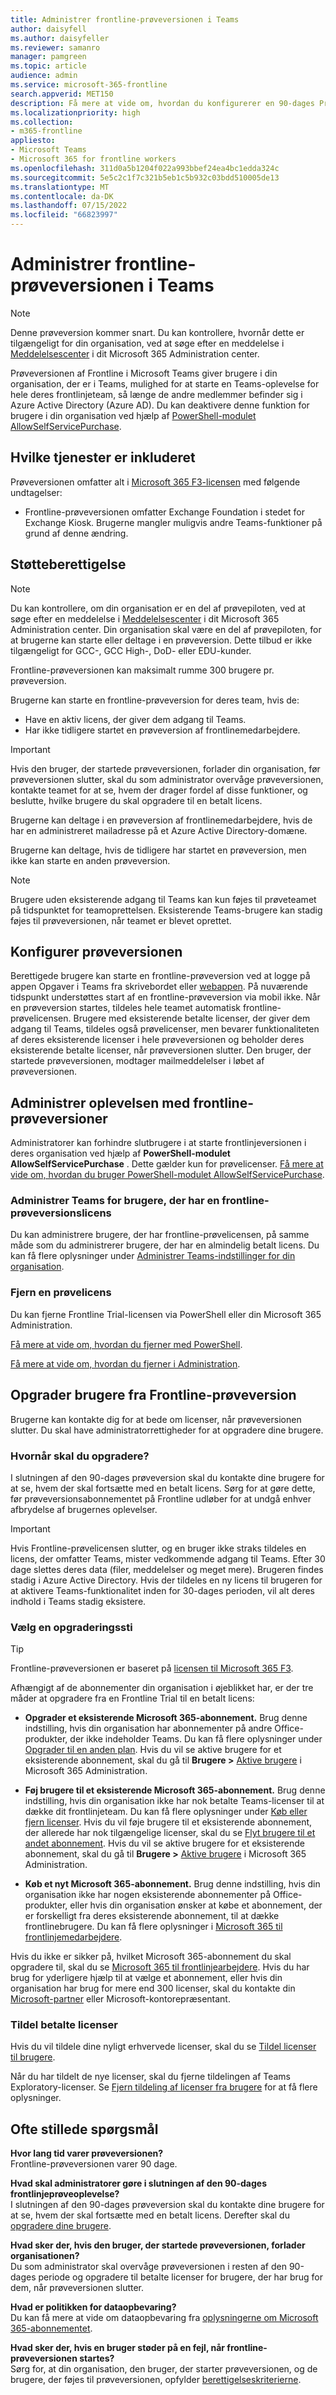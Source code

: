 ```yaml
---
title: Administrer frontline-prøveversionen i Teams
author: daisyfell
ms.author: daisyfeller
ms.reviewer: samanro
manager: pamgreen
ms.topic: article
audience: admin
ms.service: microsoft-365-frontline
search.appverid: MET150
description: Få mere at vide om, hvordan du konfigurerer en 90-dages Prøveversion af Teams til frontlinjemedarbejdere i din organisation.
ms.localizationpriority: high
ms.collection:
- m365-frontline
appliesto:
- Microsoft Teams
- Microsoft 365 for frontline workers
ms.openlocfilehash: 311d0a5b1204f022a993bbef24ea4bc1edda324c
ms.sourcegitcommit: 5e5c2c1f7c321b5eb1c5b932c03bdd510005de13
ms.translationtype: MT
ms.contentlocale: da-DK
ms.lasthandoff: 07/15/2022
ms.locfileid: "66823997"
---
```

# <a name="manage-the-frontline-trial-in-teams"></a>Administrer frontline-prøveversionen i Teams

> [!NOTE]
> Denne prøveversion kommer snart. Du kan kontrollere, hvornår dette er tilgængeligt for din organisation, ved at søge efter en meddelelse i [Meddelelsescenter](https://go.microsoft.com/fwlink/p/?linkid=2070717) i dit Microsoft 365 Administration center.

Prøveversionen af Frontline i Microsoft Teams giver brugere i din organisation, der er i Teams, mulighed for at starte en Teams-oplevelse for hele deres frontlinjeteam, så længe de andre medlemmer befinder sig i Azure Active Directory (Azure AD). Du kan deaktivere denne funktion for brugere i din organisation ved hjælp af [PowerShell-modulet AllowSelfServicePurchase](/microsoft-365/commerce/subscriptions/allowselfservicepurchase-powershell).

## <a name="what-services-are-included"></a>Hvilke tjenester er inkluderet

Prøveversionen omfatter alt i [Microsoft 365 F3-licensen](https://www.microsoft.com/microsoft-365/enterprise/f3) med følgende undtagelser:

- Frontline-prøveversionen omfatter Exchange Foundation i stedet for Exchange Kiosk. Brugerne mangler muligvis andre Teams-funktioner på grund af denne ændring.

## <a name="eligibility"></a>Støtteberettigelse

> [!NOTE]
> Du kan kontrollere, om din organisation er en del af prøvepiloten, ved at søge efter en meddelelse i [Meddelelsescenter](https://go.microsoft.com/fwlink/p/?linkid=2070717) i dit Microsoft 365 Administration center. Din organisation skal være en del af prøvepiloten, for at brugerne kan starte eller deltage i en prøveversion. Dette tilbud er ikke tilgængeligt for GCC-, GCC High-, DoD- eller EDU-kunder.

Frontline-prøveversionen kan maksimalt rumme 300 brugere pr. prøveversion.

Brugerne kan starte en frontline-prøveversion for deres team, hvis de:

- Have en aktiv licens, der giver dem adgang til Teams.
- Har ikke tidligere startet en prøveversion af frontlinemedarbejdere.

> [!IMPORTANT]
> Hvis den bruger, der startede prøveversionen, forlader din organisation, før prøveversionen slutter, skal du som administrator overvåge prøveversionen, kontakte teamet for at se, hvem der drager fordel af disse funktioner, og beslutte, hvilke brugere du skal opgradere til en betalt licens.

Brugerne kan deltage i en prøveversion af frontlinemedarbejdere, hvis de har en administreret mailadresse på et Azure Active Directory-domæne.

Brugerne kan deltage, hvis de tidligere har startet en prøveversion, men ikke kan starte en anden prøveversion.

> [!NOTE]
> Brugere uden eksisterende adgang til Teams kan kun føjes til prøveteamet på tidspunktet for teamoprettelsen. Eksisterende Teams-brugere kan stadig føjes til prøveversionen, når teamet er blevet oprettet.

## <a name="set-up-the-trial"></a>Konfigurer prøveversionen

Berettigede brugere kan starte en frontline-prøveversion ved at logge på appen Opgaver i Teams fra skrivebordet eller [webappen](https://teams.microsoft.com/_#/apps/com.microsoft.teamspace.tab.planner/sections/mytasks). På nuværende tidspunkt understøttes start af en frontline-prøveversion via mobil ikke. Når en prøveversion startes, tildeles hele teamet automatisk frontline-prøvelicensen. Brugere med eksisterende betalte licenser, der giver dem adgang til Teams, tildeles også prøvelicenser, men bevarer funktionaliteten af deres eksisterende licenser i hele prøveversionen og beholder deres eksisterende betalte licenser, når prøveversionen slutter. Den bruger, der startede prøveversionen, modtager mailmeddelelser i løbet af prøveversionen.

## <a name="manage-the-frontline-trials-experience"></a>Administrer oplevelsen med frontline-prøveversioner

Administratorer kan forhindre slutbrugere i at starte frontlinjeversionen i deres organisation ved hjælp af **PowerShell-modulet AllowSelfServicePurchase** . Dette gælder kun for prøvelicenser. [Få mere at vide om, hvordan du bruger PowerShell-modulet AllowSelfServicePurchase](/microsoft-365/commerce/subscriptions/allowselfservicepurchase-powershell).

### <a name="manage-teams-for-users-who-have-the-frontline-trial-license"></a>Administrer Teams for brugere, der har en frontline-prøveversionslicens

Du kan administrere brugere, der har frontline-prøvelicensen, på samme måde som du administrerer brugere, der har en almindelig betalt licens. Du kan få flere oplysninger under [Administrer Teams-indstillinger for din organisation](/microsoftteams/manage-teams-overview).

### <a name="remove-a-trial-license"></a>Fjern en prøvelicens

Du kan fjerne Frontline Trial-licensen via PowerShell eller din Microsoft 365 Administration.

[Få mere at vide om, hvordan du fjerner med PowerShell](/office365/enterprise/powershell/remove-licenses-from-user-accounts-with-office-365-powershell).

[Få mere at vide om, hvordan du fjerner i Administration](/microsoft-365/admin/add-users/delete-a-user).

## <a name="upgrade-users-from-frontline-trial"></a>Opgrader brugere fra Frontline-prøveversion

Brugerne kan kontakte dig for at bede om licenser, når prøveversionen slutter. Du skal have administratorrettigheder for at opgradere dine brugere.

### <a name="when-to-upgrade"></a>Hvornår skal du opgradere?

I slutningen af den 90-dages prøveversion skal du kontakte dine brugere for at se, hvem der skal fortsætte med en betalt licens. Sørg for at gøre dette, før prøveversionsabonnementet på Frontline udløber for at undgå enhver afbrydelse af brugernes oplevelser.

> [!IMPORTANT]
> Hvis Frontline-prøvelicensen slutter, og en bruger ikke straks tildeles en licens, der omfatter Teams, mister vedkommende adgang til Teams. Efter 30 dage slettes deres data (filer, meddelelser og meget mere). Brugeren findes stadig i Azure Active Directory. Hvis der tildeles en ny licens til brugeren for at aktivere Teams-funktionalitet inden for 30-dages perioden, vil alt deres indhold i Teams stadig eksistere.

### <a name="choose-an-upgrade-path"></a>Vælg en opgraderingssti

> [!TIP]
> Frontline-prøveversionen er baseret på [licensen til Microsoft 365 F3](https://www.microsoft.com/microsoft-365/enterprise/f3).

Afhængigt af de abonnementer din organisation i øjeblikket har, er der tre måder at opgradere fra en Frontline Trial til en betalt licens:

- **Opgrader et eksisterende Microsoft 365-abonnement.** Brug denne indstilling, hvis din organisation har abonnementer på andre Office-produkter, der ikke indeholder Teams. Du kan få flere oplysninger under [Opgrader til en anden plan](/microsoft-365/commerce/subscriptions/upgrade-to-different-plan). Hvis du vil se aktive brugere for et eksisterende abonnement, skal du gå til **Brugere >** [Aktive brugere](https://go.microsoft.com/fwlink/p/?linkid=834822) i Microsoft 365 Administration.

- **Føj brugere til et eksisterende Microsoft 365-abonnement.** Brug denne indstilling, hvis din organisation ikke har nok betalte Teams-licenser til at dække dit frontlinjeteam. Du kan få flere oplysninger under [Køb eller fjern licenser](/microsoft-365/commerce/licenses/buy-licenses). Hvis du vil føje brugere til et eksisterende abonnement, der allerede har nok tilgængelige licenser, skal du se [Flyt brugere til et andet abonnement](/microsoft-365/commerce/subscriptions/move-users-different-subscription). Hvis du vil se aktive brugere for et eksisterende abonnement, skal du gå til **Brugere >** [Aktive brugere](https://go.microsoft.com/fwlink/p/?linkid=834822) i Microsoft 365 Administration.

- **Køb et nyt Microsoft 365-abonnement.** Brug denne indstilling, hvis din organisation ikke har nogen eksisterende abonnementer på Office-produkter, eller hvis din organisation ønsker at købe et abonnement, der er forskelligt fra deres eksisterende abonnement, til at dække frontlinebrugere. Du kan få flere oplysninger i [Microsoft 365 til frontlinjemedarbejdere](https://www.microsoft.com/microsoft-365/enterprise/frontline).

Hvis du ikke er sikker på, hvilket Microsoft 365-abonnement du skal opgradere til, skal du se [Microsoft 365 til frontlinjearbejdere](https://www.microsoft.com/microsoft-365/enterprise/frontline). Hvis du har brug for yderligere hjælp til at vælge et abonnement, eller hvis din organisation har brug for mere end 300 licenser, skal du kontakte din [Microsoft-partner](https://www.microsoft.com/solution-providers/home) eller Microsoft-kontorepræsentant.

### <a name="assign-paid-licenses"></a>Tildel betalte licenser

Hvis du vil tildele dine nyligt erhvervede licenser, skal du se [Tildel licenser til brugere](/microsoft-365/admin/manage/assign-licenses-to-users).  

Når du har tildelt de nye licenser, skal du fjerne tildelingen af Teams Exploratory-licenser. Se [Fjern tildeling af licenser fra brugere](/microsoft-365/admin/manage/remove-licenses-from-users) for at få flere oplysninger.

## <a name="faq"></a>Ofte stillede spørgsmål

**Hvor lang tid varer prøveversionen?** <br>
Frontline-prøveversionen varer 90 dage.

**Hvad skal administratorer gøre i slutningen af den 90-dages frontlinjeprøveoplevelse?** <br>
I slutningen af den 90-dages prøveversion skal du kontakte dine brugere for at se, hvem der skal fortsætte med en betalt licens. Derefter skal du [opgradere dine brugere](#upgrade-users-from-frontline-trial).

**Hvad sker der, hvis den bruger, der startede prøveversionen, forlader organisationen?** <br>
Du som administrator skal overvåge prøveversionen i resten af den 90-dages periode og opgradere til betalte licenser for brugere, der har brug for dem, når prøveversionen slutter.

**Hvad er politikken for dataopbevaring?** <br>
Du kan få mere at vide om dataopbevaring fra [oplysningerne om Microsoft 365-abonnementet](/microsoft-365/commerce/subscriptions/what-if-my-subscription-expires?).

**Hvad sker der, hvis en bruger støder på en fejl, når frontline-prøveversionen startes?** <br>
Sørg for, at din organisation, den bruger, der starter prøveversionen, og de brugere, der føjes til prøveversionen, opfylder [berettigelseskriterierne](#eligibility).
